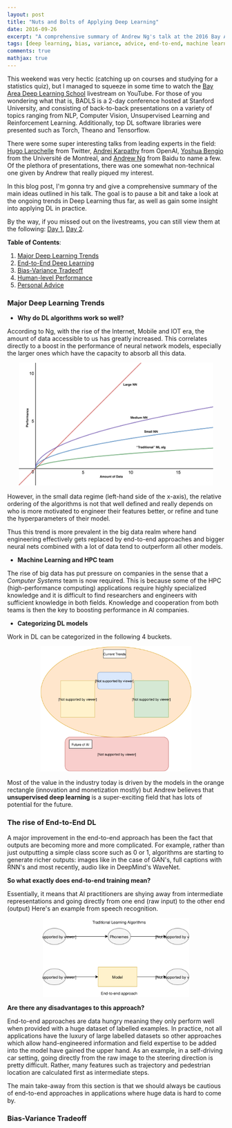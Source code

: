 ```yaml
---
layout: post
title: "Nuts and Bolts of Applying Deep Learning"
date: 2016-09-26
excerpt: "A comprehensive summary of Andrew Ng's talk at the 2016 Bay Area Deep Learning School"
tags: [deep learning, bias, variance, advice, end-to-end, machine learning]
comments: true
mathjax: true
---
```


This weekend was very hectic (catching up on courses and studying for a statistics quiz), but I managed to squeeze in some time to watch the [Bay Area Deep Learning School](http://www.bayareadlschool.org/) livestream on YouTube. For those of you wondering what that is, BADLS is a 2-day conference hosted at Stanford University, and consisting of back-to-back presentations on a variety of topics ranging from NLP, Computer Vision, Unsupervised Learning and Reinforcement Learning. Additionally, top DL software libraries were presented such as Torch, Theano and Tensorflow. 

There were some super interesting talks from leading experts in the field: [Hugo Larochelle](http://www.dmi.usherb.ca/~larocheh/index_en.html) from Twitter, [Andrej Karpathy](http://cs.stanford.edu/people/karpathy/) from OpenAI, [Yoshua Bengio](http://www.iro.umontreal.ca/~bengioy/yoshua_en/index.html) from the Université de Montreal, and [Andrew Ng](http://www.andrewng.org/) from Baidu to name a few. Of the plethora of presentations, there was one somewhat non-technical one given by Andrew that really piqued my interest. 

In this blog post, I'm gonna try and give a comprehensive summary of the main ideas outlined in his talk. The goal is to pause a bit and take a look at the ongoing trends in Deep Learning thus far, as well as gain some insight into applying DL in practice.

By the way, if you missed out on the livestreams, you can still view them at the following: [Day 1](https://www.youtube.com/watch?v=eyovmAtoUx0), [Day 2](https://www.youtube.com/watch?v=9dXiAecyJrY).


**Table of Contents**:

1. [Major Deep Learning Trends](#toc1)
2. [End-to-End Deep Learning](#toc2)
3. [Bias-Variance Tradeoff](#toc3)
4. [Human-level Performance](#toc4)
5. [Personal Advice](#toc5)

<a name='toc1'></a>

### Major Deep Learning Trends

- **Why do DL algorithms work so well?**

According to Ng, with the rise of the Internet, Mobile and IOT era, the amount of data accessible to us has greatly increased. This correlates directly to a boost in the performance of neural network models, especially the larger ones which have the capacity to absorb all this data.

<p align="center">
 <img src="/assets/app_dl/perf_vs_data.png" width="450">
</p>

However, in the small data regime (left-hand side of the x-axis), the relative ordering of the algorithms is not that well defined and really depends on who is more motivated to engineer their features better, or refine and tune the hyperparameters of their model. 

Thus this trend is more prevalent in the big data realm where hand engineering effectively gets replaced by end-to-end approaches and bigger neural nets combined with a lot of data tend to outperform all other models.

- **Machine Learning and HPC team** 

The rise of big data has put pressure on companies in the sense that a *Computer Systems* team is now required. This is because some of the HPC (high-performance computing) applications require highly specialized knowledge and it is difficult to find researchers and engineers with sufficient knowledge in both fields. Knowledge and cooperation from both teams is then the key to boosting performance in AI companies.

- **Categorizing DL models**

Work in DL can be categorized in the following 4 buckets.

<p align="center">
 <img src="/assets/app_dl/bucket.svg" width="350">
</p>

Most of the value in the industry today is driven by the models in the orange rectangle (innovation and monetization mostly) but Andrew believes that **unsupervised deep learning** is a super-exciting field that has lots of potential for the future.

<a name='toc2'></a>

### The rise of End-to-End DL

A major improvement in the end-to-end approach has been the fact that outputs are becoming more and more complicated. For example, rather than just outputting a simple class score such as 0 or 1, algorithms are starting to generate richer outputs: images like in the case of GAN's, full captions with RNN's and most recently, audio like in DeepMind's WaveNet.

**So what exactly does end-to-end training mean?**

Essentially, it means that AI practitioners are shying away from intermediate representations and going directly from one end (raw input) to the other end (output) Here's an example from speech recognition.

<p align="center">
 <img src="/assets/app_dl/end-to-end.svg" width="340">
</p>

**Are there any disadvantages to this approach?**

End-to-end approaches are data hungry meaning they only perform well when provided with a huge dataset of labelled examples. In practice, not all applications have the luxury of large labelled datasets so other approaches which allow hand-engineered information and field expertise to be added into the model have gained the upper hand. As an example, in a self-driving car setting, going directly from the raw image to the steering direction is pretty difficult. Rather, many features such as trajectory and pedestrian location are calculated first as intermediate steps.


The main take-away from this section is that we should always be cautious of end-to-end approaches in applications where huge data is hard to come by. 

<a name='toc3'></a>

### Bias-Variance Tradeoff
